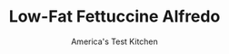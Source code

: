 ---
layout: ../../layouts/MarkdownPostLayout.astro
title: Low-Fat Fettuccine Alfredo
author: America's Test Kitchen
pubDate: 2023-03-15
description: "Ready in just 20 minutes, fettuccine Alfredo is perfect for weeknight cooking, but such a heavy dish is usually consigned to the occasional restaurant indulgence. We wanted to eliminate all the cream and most of the butter, and still have a pasta dish worth eating."
image_url: https://res.cloudinary.com/hksqkdlah/image/upload/ar_1:1,c_fill,dpr_2.0,f_auto,fl_lossy.progressive.strip_profile,g_faces:auto,q_auto:low,w_344/5350_sfs-cvr-fettuccinealfredo-317063
tags: ["Main Courses","Italian","Pasta","Light"]
calories: 1639
protein: 22
carbohydrates: 40
fats: 
fiber: 
ingredients: ["1 tablespoon, unsalted butter","2 teaspoons, all-purpose flour","3/4 cup, whole milk","1/4 cup, half-and-half","1 , garlic clove, peeled and lightly crushed",", Salt and pepper","pinch, nutmeg","1 cup, grated Parmesan cheese","1 package, fresh fettuccine (9-ounce)"]
serves: 4
time: ""
instructions: ["Bring 4 quarts water to boil in large pot over high heat. Using ladle, fill each of 4 individual serving bowls with about 1/2 cup boiling water. Set aside.","Heat butter over medium heat in large saucepan until foaming. Whisk in flour until mixture is smooth and golden, 1 to 2 minutes. Whisk in milk, half-and-half, garlic, 1/2 teaspoon salt, 1/2 teaspoon pepper, and nutmeg and bring to simmer. Reduce heat to medium-low and simmer until sauce is slightly thickened, 1 to 2 minutes. Discard garlic, stir in Parmesan, and remove from heat.","Stir 1 tablespoon salt and pasta into boiling water and cook, stirring constantly, until al dente, 2 to 3 minutes. Reserve 1 cup pasta cooking water, then drain pasta.","Return sauce to low heat, add 1/3 cup pasta water and cooked pasta; toss until evenly coated. Cook until sauce has thickened slightly, about 1 minute. Add more cooking water as needed to thin sauce to proper consistency and adjust seasonings. Working quickly, empty water from warmed bowls and fill with pasta. Serve immediately."]
nutrition: ["240 mg Potassium","419 mg Phosphorus","522 mg Calcium","2 mg Iron","53 mg Magnesium","554 mg Sodium","2 mg Zinc","17 g Fat","2 mg Niacin (B3)","4 g Monounsaturated","1 g Polyunsaturated","89 mg Cholesterol","10 g Saturated","100 µg Folic acid","19 µg Folate (food)","3 g Sugars","2 µg Vitamin K","84 g Water","40 g Carbs","190 µg Folate equivalent (total)","22 g Protein","146 µg Vitamin A","409 kcal Energy","1639 calories"]
notes: "Make the sauce while the pasta water  is heating up. Once the sauce is done, you should be ready to cook the pasta. Fresh pasta is more porous than dried, and we recommend it here because it will better absorb the sauce."
---